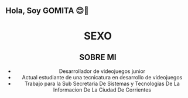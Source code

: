 ## Hola, Soy GOMITA 😊👋
<div align="center">
  <h1 align="center">SEXO</h1>

## SOBRE MI 
- Desarrollador de videojuegos junior
- Actual estudiante de una tecnicatura en desarrollo de videojuegos
- Trabajo para la Sub Secretaria De Sistemas y Tecnologias De La Informacion De La Ciudad De Corrientes
<br>


<!--
**GOMITAEXE2/GOMITAEXE2** is a ✨ _special_ ✨ repository because its `README.md` (this file) appears on your GitHub profile.

Here are some ideas to get you started:

- 🔭 I’m currently working on ...
- 🌱 I’m currently learning ...
- 👯 I’m looking to collaborate on ...
- 🤔 I’m looking for help with ...
- 💬 Ask me about ...
- 📫 How to reach me: ...
- 😄 Pronouns: ...
- ⚡ Fun fact: ...
-->
